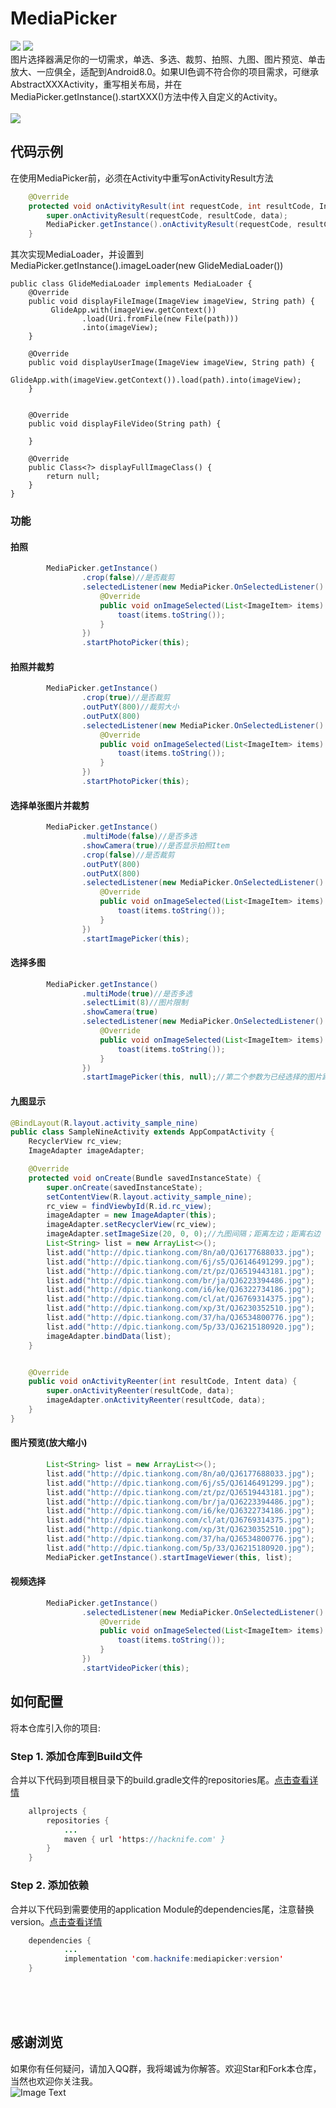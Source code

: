 # MediaPicker 
[![](https://img.shields.io/badge/platform-android-orange.svg)](https://github.com/hacknife/MediaPicker) [![](https://img.shields.io/badge/version-1.3.0--alpha2-brightgreen.svg)](https://github.com/hacknife/MediaPicker)<br/>
图片选择器满足你的一切需求，单选、多选、裁剪、拍照、九图、图片预览、单击放大、一应俱全，适配到Android8.0。如果UI色调不符合你的项目需求，可继承AbstractXXXActivity，重写相关布局，并在MediaPicker.getInstance().startXXX()方法中传入自定义的Activity。
<br/><br/>
![](https://github.com/hacknife/ImagePicker/blob/master/screenshot.gif)
## 代码示例
在使用MediaPicker前，必须在Activity中重写onActivityResult方法
```Java
    @Override
    protected void onActivityResult(int requestCode, int resultCode, Intent data) {
        super.onActivityResult(requestCode, resultCode, data);
        MediaPicker.getInstance().onActivityResult(requestCode, resultCode, data);
    }

```

其次实现MediaLoader，并设置到MediaPicker.getInstance().imageLoader(new GlideMediaLoader())
```
public class GlideMediaLoader implements MediaLoader {
    @Override
    public void displayFileImage(ImageView imageView, String path) {
         GlideApp.with(imageView.getContext())
                .load(Uri.fromFile(new File(path)))
                .into(imageView);
    }

    @Override
    public void displayUserImage(ImageView imageView, String path) {
         GlideApp.with(imageView.getContext()).load(path).into(imageView);
    }


    @Override
    public void displayFileVideo(String path) {

    }

    @Override
    public Class<?> displayFullImageClass() {
        return null;
    }
}
```

### 功能

#### 拍照
```Java
        MediaPicker.getInstance()
                .crop(false)//是否裁剪
                .selectedListener(new MediaPicker.OnSelectedListener() {
                    @Override
                    public void onImageSelected(List<ImageItem> items) {
                        toast(items.toString());
                    }
                })
                .startPhotoPicker(this);
```


#### 拍照并裁剪
```Java
        MediaPicker.getInstance()
                .crop(true)//是否裁剪
                .outPutY(800)//裁剪大小
                .outPutX(800)
                .selectedListener(new MediaPicker.OnSelectedListener() {
                    @Override
                    public void onImageSelected(List<ImageItem> items) {
                        toast(items.toString());
                    }
                })
                .startPhotoPicker(this);
```


#### 选择单张图片并裁剪
```Java
        MediaPicker.getInstance()
                .multiMode(false)//是否多选
                .showCamera(true)//是否显示拍照Item
                .crop(false)//是否裁剪
                .outPutY(800)
                .outPutX(800)
                .selectedListener(new MediaPicker.OnSelectedListener() {
                    @Override
                    public void onImageSelected(List<ImageItem> items) {
                        toast(items.toString());
                    }
                })
                .startImagePicker(this);
```


#### 选择多图
```Java
        MediaPicker.getInstance()
                .multiMode(true)//是否多选
                .selectLimit(8)//图片限制
                .showCamera(true)
                .selectedListener(new MediaPicker.OnSelectedListener() {
                    @Override
                    public void onImageSelected(List<ImageItem> items) {
                        toast(items.toString());
                    }
                })
                .startImagePicker(this, null);//第二个参数为已经选择的图片路径集合
```


#### 九图显示
```Java
@BindLayout(R.layout.activity_sample_nine)
public class SampleNineActivity extends AppCompatActivity {
    RecyclerView rc_view;
    ImageAdapter imageAdapter;

    @Override
    protected void onCreate(Bundle savedInstanceState) {
        super.onCreate(savedInstanceState);
        setContentView(R.layout.activity_sample_nine);
        rc_view = findViewbyId(R.id.rc_view);
        imageAdapter = new ImageAdapter(this);
        imageAdapter.setRecyclerView(rc_view);
        imageAdapter.setImageSize(20, 0, 0);//九图间隔；距离左边；距离右边
        List<String> list = new ArrayList<>();
        list.add("http://dpic.tiankong.com/8n/a0/QJ6177688033.jpg");
        list.add("http://dpic.tiankong.com/6j/s5/QJ6146491299.jpg");
        list.add("http://dpic.tiankong.com/zt/pz/QJ6519443181.jpg");
        list.add("http://dpic.tiankong.com/br/ja/QJ6223394486.jpg");
        list.add("http://dpic.tiankong.com/i6/ke/QJ6322734186.jpg");
        list.add("http://dpic.tiankong.com/cl/at/QJ6769314375.jpg");
        list.add("http://dpic.tiankong.com/xp/3t/QJ6230352510.jpg");
        list.add("http://dpic.tiankong.com/37/ha/QJ6534800776.jpg");
        list.add("http://dpic.tiankong.com/5p/33/QJ6215180920.jpg");
        imageAdapter.bindData(list);
    }


    @Override
    public void onActivityReenter(int resultCode, Intent data) {
        super.onActivityReenter(resultCode, data);
        imageAdapter.onActivityReenter(resultCode, data);
    }
}

```


#### 图片预览(放大缩小)
```Java
        List<String> list = new ArrayList<>();
        list.add("http://dpic.tiankong.com/8n/a0/QJ6177688033.jpg");
        list.add("http://dpic.tiankong.com/6j/s5/QJ6146491299.jpg");
        list.add("http://dpic.tiankong.com/zt/pz/QJ6519443181.jpg");
        list.add("http://dpic.tiankong.com/br/ja/QJ6223394486.jpg");
        list.add("http://dpic.tiankong.com/i6/ke/QJ6322734186.jpg");
        list.add("http://dpic.tiankong.com/cl/at/QJ6769314375.jpg");
        list.add("http://dpic.tiankong.com/xp/3t/QJ6230352510.jpg");
        list.add("http://dpic.tiankong.com/37/ha/QJ6534800776.jpg");
        list.add("http://dpic.tiankong.com/5p/33/QJ6215180920.jpg");
        MediaPicker.getInstance().startImageViewer(this, list);
```


#### 视频选择
```Java
        MediaPicker.getInstance()
                .selectedListener(new MediaPicker.OnSelectedListener() {
                    @Override
                    public void onImageSelected(List<ImageItem> items) {
                        toast(items.toString());
                    }
                })
                .startVideoPicker(this);
```
## 如何配置
将本仓库引入你的项目:
### Step 1. 添加仓库到Build文件
合并以下代码到项目根目录下的build.gradle文件的repositories尾。[点击查看详情](https://github.com/hacknife/CarouselBanner/blob/master/root_build.gradle.png)
```Java
	allprojects {
		repositories {
			...
			maven { url 'https://hacknife.com' }
		}
	}
```
### Step 2. 添加依赖   
合并以下代码到需要使用的application Module的dependencies尾，注意替换version。[点击查看详情](https://github.com/hacknife/CarouselBanner/blob/master/application_build.gradle.png)
```Java
	dependencies {
            ...
            implementation 'com.hacknife:mediapicker:version'
	}
```
<br><br><br>
## 感谢浏览
如果你有任何疑问，请加入QQ群，我将竭诚为你解答。欢迎Star和Fork本仓库，当然也欢迎你关注我。
<br>
![Image Text](https://github.com/hacknife/CarouselBanner/blob/master/qq_group.png)
